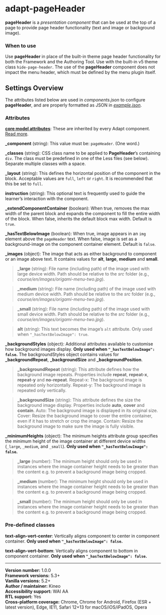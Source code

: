 # adapt-pageHeader

**pageHeader** is a *presentation component* that can be used at the top of a page to provide page header functionality (text and image or background image).

### When to use
Use **pageHeader** in place of the built-in theme page header functionality for both the Framework and the Authoring Tool. Use with the built-in v5 theme class `hide-page-header`. The use of the **pageHeader** component does not impact the menu header, which must be defined by the menu plugin itself.

## Settings Overview

The attributes listed below are used in *components.json* to configure **pageHeader**, and are properly formatted as JSON in [*example.json*](https://github.com/cgkineo/adapt-pageHeader/blob/master/example.json).

### Attributes

[**core model attributes**](https://github.com/adaptlearning/adapt_framework/wiki/Core-model-attributes): These are inherited by every Adapt component. [Read more](https://github.com/adaptlearning/adapt_framework/wiki/Core-model-attributes).

**\_component** (string): This value must be: `pageHeader`. (One word.)

**\_classes** (string): CSS class name to be applied to **PageHeader**’s containing `div`. The class must be predefined in one of the Less files (see below). Separate multiple classes with a space.

**\_layout** (string): This defines the horizontal position of the component in the block. Acceptable values are `full`, `left` or `right`. It is recommended that this be set to `full`.

**instruction** (string): This optional text is frequently used to guide the learner’s interaction with the component.

**\_extendComponentContainer** (boolean): When true, removes the max width of the parent block and expands the component to fill the entire width of the block. When false, inherits the default block max width. Default is `true`.

**\_hasTextBelowImage** (boolean): When true, image appears in an `img` element above the `pageHeader` text. When false, image is set as a background-image on the component container element. Default is `false`.

**\_images** (object): The image that acts as either background to component or an image above text. It contains values for **alt**, **large**, **medium** and **small**.

>**\_large** (string): File name (including path) of the image used with large device width. Path should be relative to the *src* folder (e.g., *course/en/images/origami-menu-two.jpg*).

>**\_medium** (string): File name (including path) of the image used with medium device width. Path should be relative to the *src* folder (e.g., *course/en/images/origami-menu-two.jpg*).

>**\_small** (string): File name (including path) of the image used with small device width. Path should be relative to the *src* folder (e.g., *course/en/images/origami-menu-two.jpg*).

>**alt** (string): This text becomes the image’s `alt` attribute. Only used when `"_hasTextBelowImage": true`.

**_backgroundStyles** (object): Additional attributes available to customise how background images display. **Only used when `"_hasTextBelowImage": false`.** The backgroundStyles object contains values for **\_backgroundRepeat**, **\_backgroundSize** and **\_backgroundPosition**.

>**\_backgroundRepeat** (string): This attribute defines how the background image repeats. Properties include **repeat**, **repeat-x**, **repeat-y** and **no-repeat**. Repeat-x: The background image is repeated only horizontally. Repeat-y: The background image is repeated only vertically.

>**\_backgroundSize** (string): This attribute defines the size the background image display. Properties include **auto**, **cover** and **contain**. Auto: The background image is displayed in its original size. Cover: Resize the background image to cover the entire container, even if it has to stretch or crop the image. Contain: Resize the background image to make sure the image is fully visible.

**\_minimumHeights** (object): The minimum heights attribute group specifies the minimum height of the image container at different device widths (`_large`, `_medium`, and `_small`). **Only used when `"_hasTextBelowImage": false`.**

>**\_large** (number): The minimum height should only be used in instances where the image container height needs to be greater than the content e.g. to prevent a background image being cropped.

>**\_medium** (number): The minimum height should only be used in instances where the image container height needs to be greater than the content e.g. to prevent a background image being cropped.

>**\_small** (number): The minimum height should only be used in instances where the image container height needs to be greater than the content e.g. to prevent a background image being cropped.

### Pre-defined classes

**text-align-vert-center**: Vertically aligns component to center in component container. **Only used when `"_hasTextBelowImage": false`.**

**text-align-vert-bottom**: Vertically aligns component to bottom in component container. **Only used when `"_hasTextBelowImage": false`.**

----------------------------
**Version number:**  1.0.0<br/>
**Framework versions:**  5.3+<br/>
**Vanilla versions:**  5.2+<br/>
**Author / maintainer:**  Kineo<br/>
**Accessibility support:**  WAI AA<br/>
**RTL support:**  Yes<br/>
**Cross-platform coverage:** Chrome, Chrome for Android, Firefox (ESR + latest version), Edge, IE11, Safari 12+13 for macOS/iOS/iPadOS, Opera<br/>
